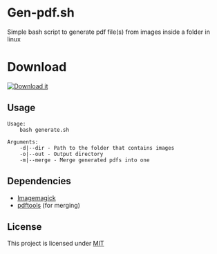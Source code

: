 # Gen-pdf.sh
Simple bash script to generate pdf file(s) from images inside a folder in linux


# Download
[![Download it](https://img.shields.io/badge/Download%20it!-5FC264?style=for-the-badge&logo=download&logoColor=white)](https://raw.githubusercontent.com/Itz-fork/Gen-pdf.sh/main/src/generate.sh)


## Usage
```
Usage:
    bash generate.sh

Arguments:
    -d|--dir - Path to the folder that contains images
    -o|--out - Output directory
    -m|--merge - Merge generated pdfs into one
```


## Dependencies
- [Imagemagick](https://www.imagemagick.org/)
- [pdftools](https://pypi.org/project/pdftools/) (for merging)


## License
This project is licensed under [MIT](LICENSE)